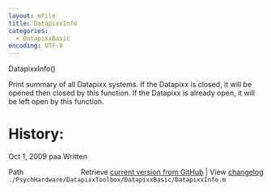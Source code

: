 ```yaml
---
layout: mfile
title: DatapixxInfo
categories:
  - DatapixxBasic
encoding: UTF-8
---
```


DatapixxInfo\(\)

Print summary of all Datapixx systems.
If the Datapixx is closed, it will be opened then closed by this function.
If the Datapixx is already open, it will be left open by this function.

# History:

Oct 1, 2009  paa     Written


<div class="code_header" style="text-align:right;">
  <span style="float:left;">Path&nbsp;&nbsp;</span> <span class="counter">Retrieve <a href=
  "https://raw.github.com/Psychtoolbox-3/Psychtoolbox-3/beta/./PsychHardware/DatapixxToolbox/DatapixxBasic/DatapixxInfo.m">current version from GitHub</a> | View <a href=
  "https://github.com/Psychtoolbox-3/Psychtoolbox-3/commits/beta/./PsychHardware/DatapixxToolbox/DatapixxBasic/DatapixxInfo.m">changelog</a></span>
</div>
<div class="code">
  <code>./PsychHardware/DatapixxToolbox/DatapixxBasic/DatapixxInfo.m</code>
</div>
